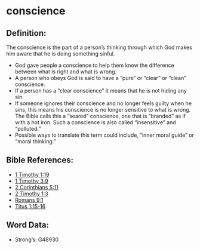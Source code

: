 # conscience

## Definition:

The conscience is the part of a person’s thinking through which God makes him aware that he is doing something sinful.

* God gave people a conscience to help them know the difference between what is right and what is wrong.
* A person who obeys God is said to have a “pure” or “clear” or “clean” conscience.
* If a person has a “clear conscience” it means that he is not hiding any sin.
* If someone ignores their conscience and no longer feels guilty when he sins, this means his conscience is no longer sensitive to what is wrong. The Bible calls this a “seared” conscience, one that is “branded” as if with a hot iron. Such a conscience is also called “insensitive” and “polluted.”
* Possible ways to translate this term could include, “inner moral guide” or “moral thinking.”

## Bible References:

* [1 Timothy 1:19](rc://en/tn/help/1ti/01/19)
* [1 Timothy 3:9](rc://en/tn/help/1ti/03/09)
* [2 Corinthians 5:11](rc://en/tn/help/2co/05/11)
* [2 Timothy 1:3](rc://en/tn/help/2ti/01/03)
* [Romans 9:1](rc://en/tn/help/rom/09/01)
* [Titus 1:15-16](rc://en/tn/help/tit/01/15)

## Word Data:

* Strong’s: G48930
